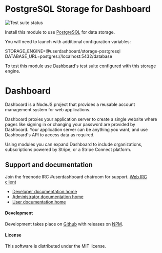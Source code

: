 # PostgreSQL Storage for Dashboard
![Test suite status](https://github.com/userdashboard/storage-postgresql/workflows/test-and-publish/badge.svg?branch=master)

Install this module to use [PostgreSQL](https://postgresql.org) for data storage.

You will need to launch with additional configuration variables:

  STORAGE_ENGINE=@userdashboard/storage-postgresql
  DATABASE_URL=postgres://localhost:5432/database

To test this module use [Dashboard](https://github.com/userdashboard/dashboard)'s test suite configured with this storage engine.

# Dashboard

Dashboard is a NodeJS project that provides a reusable account management system for web applications. 

Dashboard proxies your application server to create a single website where pages like signing in or changing your password are provided by Dashboard.  Your application server can be anything you want, and use Dashboard's API to access data as required.

Using modules you can expand Dashboard to include organizations, subscriptions powered by Stripe, or a Stripe Connect platform.

## Support and documentation

Join the freenode IRC #userdashboard chatroom for support.  [Web IRC client](https://kiwiirc.com/nextclient/)

- [Developer documentation home](https://userdashboard.github.io/home)
- [Administrator documentation home](https://userdashboard.github.io/administrators/home)
- [User documentation home](https://userdashboard.github.io/users/home)

#### Development

Development takes place on [Github](https://github.com/userdashboard/storage-postgresql) with releases on [NPM](https://www.npmjs.com/package/@userdashboard/storage-postgresql).

#### License

This software is distributed under the MIT license.

